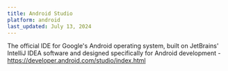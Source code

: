 ```yaml
---
title: Android Studio
platform: android
last_updated: July 13, 2024
---
```


The official IDE for Google's Android operating system, built on JetBrains' IntelliJ IDEA software and designed specifically for Android development - <https://developer.android.com/studio/index.html>
